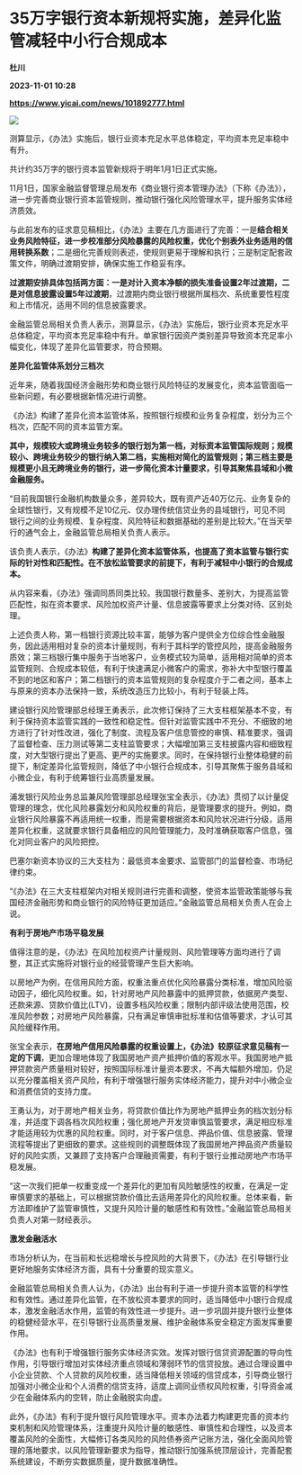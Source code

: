 # 35万字银行资本新规将实施，差异化监管减轻中小行合规成本
**杜川**

**2023-11-01 10:28**

**https://www.yicai.com/news/101892777.html**

![](https://imgcdn.yicai.com/uppics/slides/2023/11/124eb88bc31d63f263bcd2ca37e7dbff.jpg)

测算显示，《办法》实施后，银行业资本充足水平总体稳定，平均资本充足率稳中有升。

共计约35万字的银行资本监管新规将于明年1月1日正式实施。

11月1日，国家金融监督管理总局发布《商业银行资本管理办法》（下称《办法》），进一步完善商业银行资本监管规则，推动银行强化风险管理水平，提升服务实体经济质效。

与此前发布的征求意见稿相比，《办法》主要在几方面进行了完善：一是**结合相关业务风险特征，进一步校准部分风险暴露的风险权重，优化个别表外业务适用的信用转换系数**；二是细化完善规则表述，使规则更易于理解和执行；三是制定配套政策文件，明确过渡期安排，确保实施工作稳妥有序。

**过渡期安排具体包括两方面：一是对计入资本净额的损失准备设置2年过渡期，二是对信息披露设置5年过渡期**，过渡期内商业银行根据所属档次、系统重要性程度和上市情况，适用不同的信息披露要求。

金融监管总局相关负责人表示，测算显示，《办法》实施后，银行业资本充足水平总体稳定，平均资本充足率稳中有升。单家银行因资产类别差异导致资本充足率小幅变化，体现了差异化监管要求，符合预期。

**差异化监管体系划分三档次**

近年来，随着我国经济金融形势和商业银行风险特征的发展变化，资本监管面临一些新问题，有必要根据新情况进行调整。

《办法》构建了差异化资本监管体系，按照银行规模和业务复杂程度，划分为三个档次，匹配不同的资本监管方案。

**其中，规模较大或跨境业务较多的银行划为第一档，对标资本监管国际规则；规模较小、跨境业务较少的银行纳入第二档，实施相对简化的监管规则；第三档主要是规模更小且无跨境业务的银行，进一步简化资本计量要求，引导其聚焦县域和小微金融服务。**

“目前我国银行金融机构数量众多，差异较大，既有资产近40万亿元、业务复杂的全球性银行，又有规模不足10亿元、仅办理传统信贷业务的县域银行，可见不同银行之间的业务规模、复杂程度、风险特征和数据基础的差别是比较大。”在当天举行的通气会上，金融监管总局相关负责人表示。

该负责人表示，《办法》**构建了差异化资本监管体系，也提高了资本监管与银行实际的针对性和匹配性。在不放松监管要求的前提下，有利于减轻中小银行的合规成本。**

从内容来看，《办法》强调同质同类比较。我国银行数量多、差别大，为提高监管匹配性，拟在资本要求、风险加权资产计量、信息披露等要求上分类对待、区别处理。

上述负责人称，第一档银行资源比较丰富，能够为客户提供全方位综合性金融服务，因此适用相对复杂的资本计量规则，有利于其科学的管控风险，提高金融服务质效；第三档银行集中服务于当地客户，业务模式较为简单，适用相对简单的资本监管规则、合规成本较低，有利于快速满足小微客户的需求，弥补大中型银行覆盖不到的地区和客户；第二档银行的资本监管规则的复杂程度介于二者之间，基本上与原来的资本办法保持一致，系统改造压力比较小，有利于轻装上阵。

建设银行风险管理部总经理王勇表示，此次修订保持了三大支柱框架基本不变，有利于保持资本监管实践的一致性和稳定性。但针对监管实践中不充分、不细致的地方进行了针对性改进，强化了制度、流程及客户信息管控的审慎、精准要求，强调了监督检查、压力测试等第二支柱监管要求；大幅增加第三支柱披露内容和细致程度，对大型银行提出了更高、更严的实施要求。同时，在保持银行业整体稳健的前提下，制定差异化监管规则，降低了中小银行合规成本，引导其聚焦于服务县域和小微企业，有利于统筹银行业高质量发展。

浦发银行风险业务总监兼风险管理部总经理张宝全表示，《办法》贯彻了以计量促管理的理念，优化风险暴露划分和风险权重的背后，是管理要求的提升。例如，商业银行风险暴露不再适用统一权重，而是需要根据资本和风险状况进行分级，适用差异化权重，这就要求银行具备相应的风险管理能力，及时准确获取客户信息，强化对同业客户的风险把控。

巴塞尔新资本协议的三大支柱为：最低资本金要求、监管部门的监督检查、市场纪律约束。

“《办法》在三大支柱框架内对相关规则进行完善和调整，使资本监管政策能够与我国经济金融形势和商业银行的风险特征更加适应。”金融监管总局相关负责人在会上说。

**有利于房地产市场平稳发展**

值得注意的是，《办法》在风险加权资产计量规则、风险管理等方面均进行了调整，其正式实施将对银行业的经营管理产生巨大影响。

以房地产为例，在信用风险方面，权重法重点优化风险暴露分类标准，增加风险驱动因子，细化风险权重。如，针对房地产风险暴露中的抵押贷款，依据房产类型、还款来源、贷款价值比(LTV)，设置多档风险权重；限制内部评级法使用范围，校准风险参数；对房地产风险暴露，只有满足审慎审批标准和估值等要求，才认可其风险缓释作用。

张宝全表示，**在房地产信用风险暴露的权重设置上，《办法》较原征求意见稿有一定的下调**，更加合理地体现了我国房地产资产抵押价值的客观水平。我国房地产抵押贷款资产质量相对较好，按照国际标准计量资本要求，不再大幅额外增加，仍足以充分覆盖相关资产风险，有利于增强银行服务实体经济能力，提升对中小微企业和消费信贷的支持力度。

王勇认为，对于房地产相关业务，将贷款价值比作为房地产抵押业务的档次划分标准，并适度下调各档次风险权重；强化房地产开发贷审慎监管要求，满足相应标准才能适用较为优惠的风险权重。同时，对于客户信息、押品价值、信息披露、管理流程等提出了更细致的要求。这些规则的调整既体现了我国房地产押品资产质量较好的风险实质，又兼顾了支持客户合理融资需要，有利于银行业推动房地产市场平稳发展。

“这一次我们把单一权重变成一个差异化的更加有风险敏感性的权重，在满足一定审慎要求的基础上，可以根据贷款价值比去适用差异化的风险权重。总体来看，新方法即维护了监管审慎性，又提升风险计量的敏感性和有效性。”金融监管总局相关负责人对第一财经表示。

**激发金融活水**

市场分析认为，在当前和长远稳增长与控风险的大背景下，《办法》在引导银行业更好地服务实体经济方面，具有十分重要的现实意义。

金融监管总局相关负责人认为，《办法》出台有利于进一步提升资本监管的科学性和有效性。通过差异化监管，在不放松资本要求的同时，适当降低中小银行合规成本，激发金融活水作用，监管的有效性进一步提升。进一步巩固并提升银行业整体的稳健经营水平，在引导银行业高质量发展、维护金融体系安全稳定方面发挥重要作用。

《办法》也有利于增强银行服务实体经济实效。发挥对银行信贷资源配置的导向性作用，引导银行增加对实体经济重点领域和薄弱环节的信贷投放。通过合理设置中小企业贷款、个人贷款的风险权重，适当降低相关领域的信贷成本，引导商业银行加强对小微企业和个人消费的信贷支持，适度上调同业债权风险权重，引导资金减少在金融体系内的空转，防止金融脱实向虚。

此外，《办法》有利于提升银行风险管理水平。资本办法着力构建更完善的资本约束机制和风险管理体系，注重提升风险计量的敏感性、审慎性和合理性，以及资本覆盖风险的全面性，大幅修订各类风险的风险债券资产记账方法，强化全面风险管理的落地要求，以风险管理新要求为指导，推动银行加强系统顶层设计，完善配套系统建设，不断夯实数据质量，提升数据准确性。
